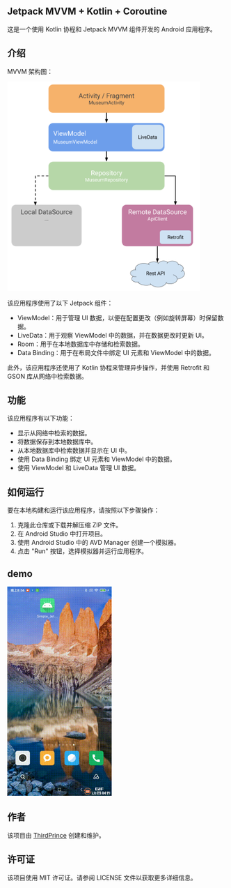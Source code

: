 ## Jetpack MVVM + Kotlin + Coroutine

这是一个使用 Kotlin 协程和 Jetpack MVVM 组件开发的 Android 应用程序。

## 介绍
MVVM 架构图：

<img src="screenshots/2.png" height="480">

该应用程序使用了以下 Jetpack 组件：

- ViewModel：用于管理 UI 数据，以便在配置更改（例如旋转屏幕）时保留数据。
- LiveData：用于观察 ViewModel 中的数据，并在数据更改时更新 UI。
- Room：用于在本地数据库中存储和检索数据。
- Data Binding：用于在布局文件中绑定 UI 元素和 ViewModel 中的数据。

此外，该应用程序还使用了 Kotlin 协程来管理异步操作，并使用 Retrofit 和 GSON 库从网络中检索数据。

## 功能

该应用程序有以下功能：

- 显示从网络中检索的数据。
- 将数据保存到本地数据库中。
- 从本地数据库中检索数据并显示在 UI 中。
- 使用 Data Binding 绑定 UI 元素和 ViewModel 中的数据。
- 使用 ViewModel 和 LiveData 管理 UI 数据。

## 如何运行

要在本地构建和运行该应用程序，请按照以下步骤操作：

1. 克隆此仓库或下载并解压缩 ZIP 文件。
2. 在 Android Studio 中打开项目。
3. 使用 Android Studio 中的 AVD Manager 创建一个模拟器。
4. 点击 "Run" 按钮，选择模拟器并运行应用程序。

## demo
<img src="screenshots/1.gif?raw=true" height="480">

## 作者

该项目由 [ThirdPrince](https://github.com/ThirdPrince) 创建和维护。

## 许可证

该项目使用 MIT 许可证。请参阅 LICENSE 文件以获取更多详细信息。